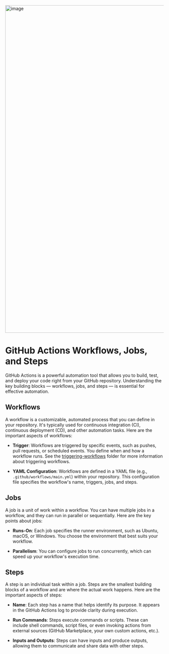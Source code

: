 <img width="1038" alt="image" src="https://github.com/singhalrbl/forked-github-actions-course/assets/18571960/9f1bf1ad-10b7-40e6-b65d-d7187b2d66ec">



# GitHub Actions Workflows, Jobs, and Steps

GitHub Actions is a powerful automation tool that allows you to build, test, and deploy your code right from your GitHub repository. Understanding the key building blocks — workflows, jobs, and steps — is essential for effective automation.

## Workflows

A workflow is a customizable, automated process that you can define in your repository. It's typically used for continuous integration (CI), continuous deployment (CD), and other automation tasks. Here are the important aspects of workflows:

- **Trigger**: Workflows are triggered by specific events, such as pushes, pull requests, or scheduled events. You define when and how a workflow runs. See the [triggering-workflows](../triggering-workflows/README.md) folder for more information about triggering workflows.

- **YAML Configuration**: Workflows are defined in a YAML file (e.g., `.github/workflows/main.yml`) within your repository. This configuration file specifies the workflow's name, triggers, jobs, and steps.

## Jobs

A job is a unit of work within a workflow. You can have multiple jobs in a workflow, and they can run in parallel or sequentially. Here are the key points about jobs:

- **Runs-On**: Each job specifies the runner environment, such as Ubuntu, macOS, or Windows. You choose the environment that best suits your workflow.

- **Parallelism**: You can configure jobs to run concurrently, which can speed up your workflow's execution time.

## Steps

A step is an individual task within a job. Steps are the smallest building blocks of a workflow and are where the actual work happens. Here are the important aspects of steps:

- **Name**: Each step has a name that helps identify its purpose. It appears in the GitHub Actions log to provide clarity during execution.

- **Run Commands**: Steps execute commands or scripts. These can include shell commands, script files, or even invoking actions from external sources (GitHub Marketplace, your own custom actions, etc.).

- **Inputs and Outputs**: Steps can have inputs and produce outputs, allowing them to communicate and share data with other steps.
